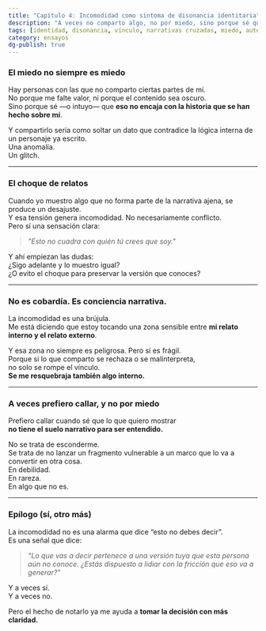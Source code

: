 ```yaml
---
title: "Capítulo 4: Incomodidad como síntoma de disonancia identitaria"
description: "A veces no comparto algo, no por miedo, sino porque sé que no cabe en la historia que el otro tiene sobre mí"
tags: [identidad, disonancia, vínculo, narrativas cruzadas, miedo, autenticidad]
category: ensayos
dg-publish: true
---
```


### El miedo no siempre es miedo

Hay personas con las que no comparto ciertas partes de mí.  
No porque me falte valor, ni porque el contenido sea oscuro.  
Sino porque sé —o intuyo— que **eso no encaja con la historia que se han hecho sobre mí**.

Y compartirlo sería como soltar un dato que contradice la lógica interna de un personaje ya escrito.  
Una anomalía.  
Un glitch.

---

### El choque de relatos

Cuando yo muestro algo que no forma parte de la narrativa ajena, se produce un desajuste.  
Y esa tensión genera incomodidad. No necesariamente conflicto.  
Pero sí una sensación clara:  
> *"Esto no cuadra con quién tú crees que soy."*

Y ahí empiezan las dudas:  
¿Sigo adelante y lo muestro igual?  
¿O evito el choque para preservar la versión que conoces?

---

### No es cobardía. Es conciencia narrativa.

La incomodidad es una brújula.  
Me está diciendo que estoy tocando una zona sensible entre **mi relato interno y el relato externo**.

Y esa zona no siempre es peligrosa. Pero sí es frágil.  
Porque si lo que comparto se rechaza o se malinterpreta,  
no solo se rompe el vínculo.  
**Se me resquebraja también algo interno.**

---

### A veces prefiero callar, y no por miedo

Prefiero callar cuando sé que lo que quiero mostrar  
**no tiene el suelo narrativo para ser entendido.**

No se trata de esconderme.  
Se trata de no lanzar un fragmento vulnerable a un marco que lo va a convertir en otra cosa.  
En debilidad.  
En rareza.  
En algo que no es.

---

### Epílogo (sí, otro más)

La incomodidad no es una alarma que dice “esto no debes decir”.  
Es una señal que dice:  
> *"Lo que vas a decir pertenece a una versión tuya que esta persona aún no conoce. ¿Estás dispuesto a lidiar con la fricción que eso va a generar?"*

Y a veces sí.  
Y a veces no.

Pero el hecho de notarlo ya me ayuda a **tomar la decisión con más claridad.**
